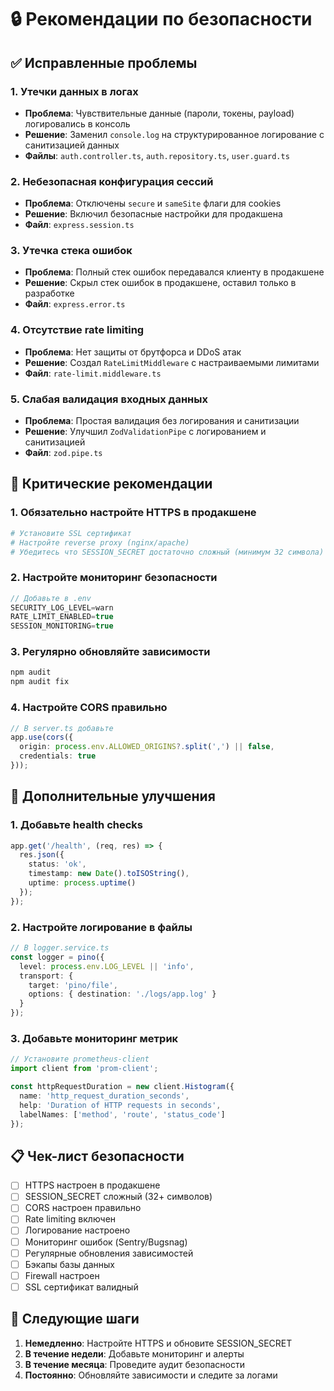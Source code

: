 # 🔒 Рекомендации по безопасности

## ✅ Исправленные проблемы

### 1. Утечки данных в логах
- **Проблема**: Чувствительные данные (пароли, токены, payload) логировались в консоль
- **Решение**: Заменил `console.log` на структурированное логирование с санитизацией данных
- **Файлы**: `auth.controller.ts`, `auth.repository.ts`, `user.guard.ts`

### 2. Небезопасная конфигурация сессий
- **Проблема**: Отключены `secure` и `sameSite` флаги для cookies
- **Решение**: Включил безопасные настройки для продакшена
- **Файл**: `express.session.ts`

### 3. Утечка стека ошибок
- **Проблема**: Полный стек ошибок передавался клиенту в продакшене
- **Решение**: Скрыл стек ошибок в продакшене, оставил только в разработке
- **Файл**: `express.error.ts`

### 4. Отсутствие rate limiting
- **Проблема**: Нет защиты от брутфорса и DDoS атак
- **Решение**: Создал `RateLimitMiddleware` с настраиваемыми лимитами
- **Файл**: `rate-limit.middleware.ts`

### 5. Слабая валидация входных данных
- **Проблема**: Простая валидация без логирования и санитизации
- **Решение**: Улучшил `ZodValidationPipe` с логированием и санитизацией
- **Файл**: `zod.pipe.ts`

## 🚨 Критические рекомендации

### 1. Обязательно настройте HTTPS в продакшене
```bash
# Установите SSL сертификат
# Настройте reverse proxy (nginx/apache)
# Убедитесь что SESSION_SECRET достаточно сложный (минимум 32 символа)
```

### 2. Настройте мониторинг безопасности
```typescript
// Добавьте в .env
SECURITY_LOG_LEVEL=warn
RATE_LIMIT_ENABLED=true
SESSION_MONITORING=true
```

### 3. Регулярно обновляйте зависимости
```bash
npm audit
npm audit fix
```

### 4. Настройте CORS правильно
```typescript
// В server.ts добавьте
app.use(cors({
  origin: process.env.ALLOWED_ORIGINS?.split(',') || false,
  credentials: true
}));
```

## 🔧 Дополнительные улучшения

### 1. Добавьте health checks
```typescript
app.get('/health', (req, res) => {
  res.json({ 
    status: 'ok', 
    timestamp: new Date().toISOString(),
    uptime: process.uptime()
  });
});
```

### 2. Настройте логирование в файлы
```typescript
// В logger.service.ts
const logger = pino({
  level: process.env.LOG_LEVEL || 'info',
  transport: {
    target: 'pino/file',
    options: { destination: './logs/app.log' }
  }
});
```

### 3. Добавьте мониторинг метрик
```typescript
// Установите prometheus-client
import client from 'prom-client';

const httpRequestDuration = new client.Histogram({
  name: 'http_request_duration_seconds',
  help: 'Duration of HTTP requests in seconds',
  labelNames: ['method', 'route', 'status_code']
});
```

## 📋 Чек-лист безопасности

- [ ] HTTPS настроен в продакшене
- [ ] SESSION_SECRET сложный (32+ символов)
- [ ] CORS настроен правильно
- [ ] Rate limiting включен
- [ ] Логирование настроено
- [ ] Мониторинг ошибок (Sentry/Bugsnag)
- [ ] Регулярные обновления зависимостей
- [ ] Бэкапы базы данных
- [ ] Firewall настроен
- [ ] SSL сертификат валидный

## 🚀 Следующие шаги

1. **Немедленно**: Настройте HTTPS и обновите SESSION_SECRET
2. **В течение недели**: Добавьте мониторинг и алерты
3. **В течение месяца**: Проведите аудит безопасности
4. **Постоянно**: Обновляйте зависимости и следите за логами
